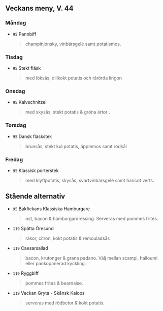 ## Veckans meny, V. 44

### Måndag 

* `95` Pannbiff
  > champinjonsky, vinbärsgelé samt potatismos.
 
  


### Tisdag

* `95` Stekt fläsk
  > med löksås, dillkokt potatis och rårörda lingon
  


### Onsdag

* `95` Kalvschnitzel 
  > med skysås, stekt potatis & gröna ärtor .



### Torsdag

* `95` Dansk fläskstek 
  > brunsås, stekt kul potatis, äpplemos samt rödkål


### Fredag

* `95` Klassisk porterstek
  > med klyftpotatis, skysås, svartvinbärsgelé samt haricot verts.


## Stående alternativ

* `95` Bakfickans Klassiska Hamburgare
  > ost, bacon & hamburgardressing. Serveras med pommes frites.

* `119` Spätta Öresund  
  >  räkor, citron, kokt potatis & remouladsås 

* `119` Caesarsallad
  > bacon, krutonger & grana padano. Välj mellan scampi, halloumi eller pankopanerad kyckling.
  
* `119` Ryggbiff
  > pommes frites & bearnaise.

* `119` Veckan Gryta - Skånsk Kalops
  > serveras med rödbetor & kokt potatis.

